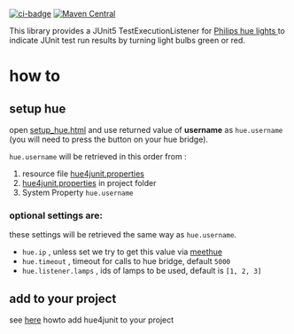 [![ci-badge]][ci-actions]
[![Maven Central](https://img.shields.io/maven-central/v/de.klosebrothers.hue/hue4junit.svg?label=maven)](https://search.maven.org/search?q=g:%22de.klosebrothers.hue%22%20AND%20a:%22hue4junit%22)

This library provides a JUnit5 TestExecutionListener for [Philips hue lights ](https://www2.meethue.com/en-us) to indicate JUnit test run results by turning light bulbs green or red.

# how to
## setup hue
open [setup_hue.html](http://htmlpreview.github.io/?https://github.com/mklose/hue4junit/blob/master/setup_hue.html) and use returned value of __username__ as `hue.username` (you will need to press the button on your hue bridge).

`hue.username` will be retrieved in this order from :
 1. resource file [hue4junit.properties](src/test/resources/hue4junit.properties)
 1. [hue4junit.properties](hue4junit.properties) in project folder
 1. System Property `hue.username`
 
 ### optional settings are:
 these settings will be retrieved the same way as `hue.username`. 
  - `hue.ip` , unless set we try to get this value via [meethue](https://www.meethue.com/api/nupnp)
  - `hue.timeout` , timeout for calls to hue bridge, default `5000`
  - `hue.listener.lamps` , ids of lamps to be used, default is  `[1, 2, 3]`

## add to your project

see [here](https://github.com/swkBerlin/kata-bootstraps/tree/master/java/hue4j5) howto add hue4junit to your project

[ci-badge]: https://github.com/mklose/hue4junit/workflows/CI/badge.svg "CI build status"
[ci-actions]: https://github.com/mklose/hue4junit/actions